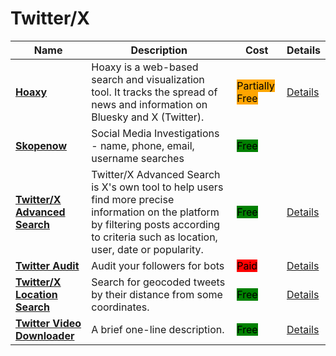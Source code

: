 # Twitter/X

| Name | Description | Cost | Details |
| --- | --- | --- | --- |
| [**Hoaxy**](https://hoaxy.osome.iu.edu/) | Hoaxy is a web-based search and visualization tool. It tracks the spread of news and information on Bluesky and X (Twitter). | <mark style="background-color:orange;">Partially Free</mark> | [Details](../../../tools/hoaxy/README.md) |
| [**Skopenow**](http://skopenow.com/) | Social Media Investigations - name, phone, email, username searches | <mark style="background-color:green;">Free</mark> |  |
| [**Twitter/X Advanced Search**](https://x.com/search-advanced) | Twitter/X Advanced Search is X's own tool to help users find more precise information on the platform by filtering posts according to criteria such as location, user, date or popularity. | <mark style="background-color:green;">Free</mark> | [Details](../../../tools/twitter-advanced-search/README.md) |
| [**Twitter Audit**](https://twitteraudit.com/) | Audit your followers for bots | <mark style="background-color:red;">Paid</mark> | [Details](../../../tools/twitter-audit/README.md) |
| [**Twitter/X Location Search**](https://twitter.com/explore) | Search for geocoded tweets by their distance from some coordinates. | <mark style="background-color:green;">Free</mark> | [Details](../../../tools/twitter-location-search/README.md) |
| [**Twitter Video Downloader**](https://twittervideodownloader.com/) | A brief one-line description. | <mark style="background-color:green;">Free</mark> | [Details](../../../tools/twitter-video-downloader/README.md) |